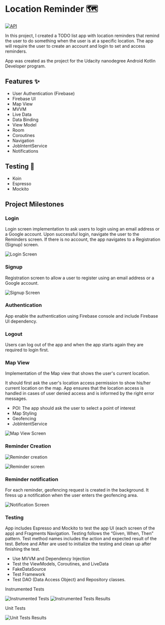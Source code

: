 # Location Reminder 🗺️

[![API](https://img.shields.io/badge/API-16%2B-brightgreen.svg?style=flat)](https://android-arsenal.com/api?level=16)

In this project, I created a TODO list app with location reminders that remind the user to do something when the user is at a specific location. The app will require the user to create an account and login to set and access reminders.

App was created as the project for the Udacity nanodegree Android Kotlin Developer program.

## Features ✨

- User Authentication (Firebase)
- Firebase UI
- Map View
- MVVM
- Live Data
- Data Binding
- View Model
- Room
- Coroutines
- Navigation
- JobIntentService
- Notifications

## Testing 🧪

- Koin
- Espresso
- Mockito

## Project Milestones

### Login

Login screen implementation to ask users to login using an email address or a Google account. Upon successful login, navigate the user to the Reminders screen. If there is no account, the app navigates to a Registration (Signup) screen.

![Login Screen](images/LoginPage.png)

### Signup

Registration screen to allow a user to register using an email address or a Google account.

![Signup Screen](images/SignUpPage.png)

### Authentication

App enable the authentication using Firebase console and include Firebase UI dependency.

### Logout

Users can log out of the app and when the app starts again they are required to login first.

### Map View

Implementation of the Map view that shows the user's current location.

It should first ask the user's location access permission to show his/her current location on the map. App ensures that the location access is handled in cases of user denied access and is informed by the right error messages.

- POI: The app should ask the user to select a point of interest
- Map Styling
- Geofencing
- JobIntentService

![Map View Screen](images/MapView.png)

### Reminder Creation

![Reminder creation](images/ReminderCreation.png)

![Reminder screen](images/RemindersScreen.png)

### Reminder notification

For each reminder, geofencing request is created in the background. It firess up a notification when the user enters the geofencing area.

![Notification Screen](images/Notification.png)

### Testing

App includes Espresso and Mockito to test the app UI (each screen of the app) and Fragments Navigation. Testing follows the “Given, When, Then” pattern. Test method names includes the action and expected result of the test. Before and After are used to initialize the testing and clean up after finishing the test.

- Use MVVM and Dependency Injection
- Test the ViewModels, Coroutines, and LiveData
- FakeDataSource
- Test Framework
- Test DAO (Data Access Object) and Repository classes.

Instrumented Tests

![Instrumented Tests](images/InstrumentedTests.gif)
![Instrumented Tests Results](images/InstrumentedTestResults.png)

Unit Tests

![Unit Tests Results](images/UnitTestsResults.png)